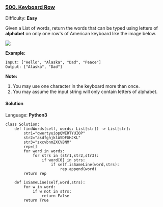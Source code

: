 ### [500\. Keyboard Row](https://leetcode.com/problems/keyboard-row/)

Difficulty: **Easy**


Given a List of words, return the words that can be typed using letters of **alphabet** on only one row's of American keyboard like the image below.

![](https://assets.leetcode.com/uploads/2018/10/12/keyboard.png)

**Example:**

```
Input: ["Hello", "Alaska", "Dad", "Peace"]
Output: ["Alaska", "Dad"]
```

**Note:**

1.  You may use one character in the keyboard more than once.
2.  You may assume the input string will only contain letters of alphabet.


#### Solution

Language: **Python3**

```python3
class Solution:
    def findWords(self, words: List[str]) -> List[str]:
        str1="qwertyuiopQWERTYUIOP"
        str2="asdfghjklASDFGHJKL"
        str3="zxcvbnmZXCVBNM"
        rep=[]
        for word in words:
            for strs in (str1,str2,str3):
                if word[0] in strs:
                    if self.isSameLine(word,strs):
                        rep.append(word)
        return rep
    
    def isSameLine(self,word,strs):
        for w in word:
            if w not in strs:
                return False
        return True
```